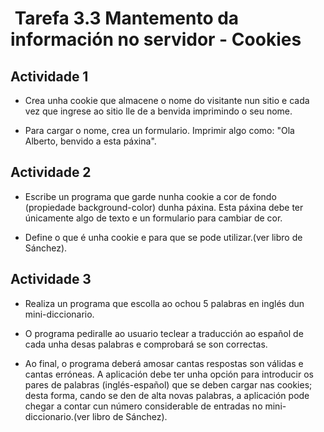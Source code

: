 #  Tarefa 3.3 Mantemento da información no servidor - Cookies

## Actividade 1

- Crea unha cookie que almacene o nome do visitante nun sitio e cada vez que ingrese ao sitio lle de a benvida imprimindo o seu nome.
  
- Para cargar o nome, crea un formulario. Imprimir algo como: "Ola Alberto, benvido a esta páxina".

## Actividade 2

- Escribe un programa que garde nunha cookie a cor de fondo (propiedade background-color) dunha páxina. Esta páxina debe ter únicamente algo de texto e un formulario para cambiar de cor.

- Define o que é unha cookie e para que se pode utilizar.(ver libro de Sánchez).

## Actividade 3

- Realiza un programa que escolla ao ochou 5 palabras en inglés dun mini-diccionario.
  
- O programa pediralle ao usuario teclear a traducción ao español de cada unha desas palabras e comprobará se son correctas.

- Ao final, o programa deberá amosar cantas respostas son válidas e cantas erróneas. A aplicación debe ter unha opción para introducir os pares de palabras (inglés-español) que se deben cargar nas cookies; desta forma, cando se den de alta novas palabras, a aplicación pode chegar a contar cun número considerable de entradas no mini-diccionario.(ver libro de Sánchez).
